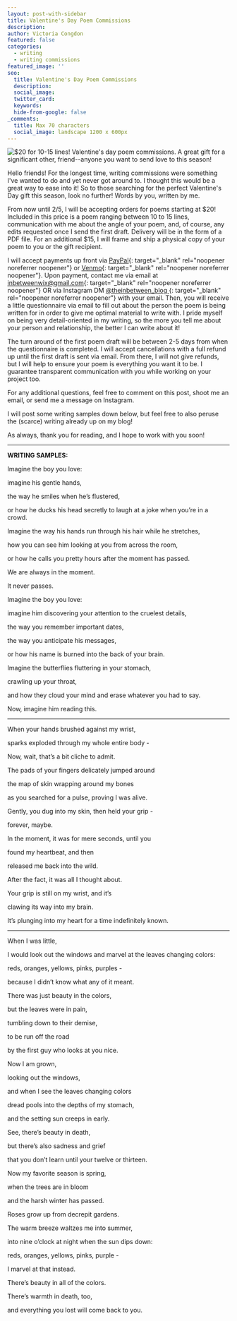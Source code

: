 ```yaml
---
layout: post-with-sidebar
title: Valentine's Day Poem Commissions
description:
author: Victoria Congdon
featured: false
categories:
  - writing
  - writing commissions
featured_image: ''
seo:
  title: Valentine's Day Poem Commissions
  description:
  social_image:
  twitter_card:
  keywords:
  hide-from-google: false
_comments:
  title: Max 70 characters
  social_image: landscape 1200 x 600px
---
```

![$20 for 10-15 lines! Valentine's day poem commissions. A great gift for a significant other, friend--anyone you want to send love to this season!](https://static.wixstatic.com/media/be0cb7_63fc6d2a411345528d13abe029e064e2~mv2.png/v1/fill/w_720,h_720,al_c,q_90,usm_0.66_1.00_0.01,enc_auto/be0cb7_63fc6d2a411345528d13abe029e064e2~mv2.png)

Hello friends! For the longest time, writing commissions were something I've wanted to do and yet never got around to. I thought this would be a great way to ease into it! So to those searching for the perfect Valentine's Day gift this season, look no further! Words by you, written by me.

From now until 2/5, I will be accepting orders for poems starting at $20! Included in this price is a poem ranging between 10 to 15 lines, communication with me about the angle of your poem, and, of course, any edits requested once I send the first draft. Delivery will be in the form of a PDF file. For an additional $15, I will frame and ship a physical copy of your poem to you or the gift recipient.

I will accept payments up front via [<u>PayPal</u>](http://paypal.me/yoritori){: target="_blank" rel="noopener noreferrer noopener"} or [<u>Venmo</u>](http://www.venmo.com/yoritori){: target="_blank" rel="noopener noreferrer noopener"}. Upon payment, contact me via email at [<u>inbetweenwix@gmail.com</u>](mailto:inbetweenwix@gmail.com){: target="_blank" rel="noopener noreferrer noopener"} OR via Instagram DM [<u>@theinbetween_blog </u>](https://www.instagram.com/theinbetween_blog/){: target="_blank" rel="noopener noreferrer noopener"} with your email. Then, you will receive a little questionnaire via email to fill out about the person the poem is being written for in order to give me optimal material to write with. I pride myself on being very detail-oriented in my writing, so the more you tell me about your person and relationship, the better I can write about it!

The turn around of the first poem draft will be between 2-5 days from when the questionnaire is completed. I will accept cancellations with a full refund up until the first draft is sent via email. From there, I will not give refunds, but I will help to ensure your poem is everything you want it to be. I guarantee transparent communication with you while working on your project too.

For any additional questions, feel free to comment on this post, shoot me an email, or send me a message on Instagram.

I will post some writing samples down below, but feel free to also peruse the (scarce) writing already up on my blog!

As always, thank you for reading, and I hope to work with you soon!

---

**WRITING SAMPLES:**

Imagine the boy you love:

imagine his gentle hands,

the way he smiles when he’s flustered,

or how he ducks his head secretly to laugh at a joke when you’re in a crowd.

Imagine the way his hands run through his hair while he stretches,

how you can see him looking at you from across the room,

or how he calls you pretty hours after the moment has passed.

We are always in the moment.

It never passes.

Imagine the boy you love:

imagine him discovering your attention to the cruelest details,

the way you remember important dates,

the way you anticipate his messages,

or how his name is burned into the back of your brain.

Imagine the butterflies fluttering in your stomach,

crawling up your throat,

and how they cloud your mind and erase whatever you had to say.

Now, imagine him reading this.

---

When your hands brushed against my wrist,

sparks exploded through my whole entire body -

Now, wait, that’s a bit cliche to admit.

The pads of your fingers delicately jumped around

the map of skin wrapping around my bones

as you searched for a pulse, proving I was alive.

Gently, you dug into my skin, then held your grip -

forever, maybe.

In the moment, it was for mere seconds, until you

found my heartbeat, and then

released me back into the wild.

After the fact, it was all I thought about.

Your grip is still on my wrist, and it’s

clawing its way into my brain.

It’s plunging into my heart for a time indefinitely known.

---

When I was little,

I would look out the windows and marvel at the leaves changing colors:

reds, oranges, yellows, pinks, purples -

because I didn’t know what any of it meant.

There was just beauty in the colors,

but the leaves were in pain,

tumbling down to their demise,

to be run off the road

by the first guy who looks at you nice.

Now I am grown,

looking out the windows,

and when I see the leaves changing colors

dread pools into the depths of my stomach,

and the setting sun creeps in early.

See, there’s beauty in death,

but there’s also sadness and grief

that you don’t learn until your twelve or thirteen.

Now my favorite season is spring,

when the trees are in bloom

and the harsh winter has passed.

Roses grow up from decrepit gardens.

The warm breeze waltzes me into summer,

into nine o’clock at night when the sun dips down:

reds, oranges, yellows, pinks, purple -

I marvel at that instead.

There’s beauty in all of the colors.

There’s warmth in death, too,

and everything you lost will come back to you.